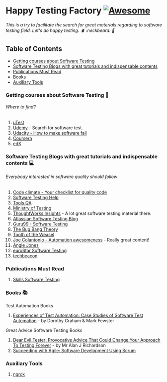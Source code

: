 # Happy Testing Factory [![Awesome](https://cdn.rawgit.com/sindresorhus/awesome/d7305f38d29fed78fa85652e3a63e154dd8e8829/media/badge.svg)](https://github.com/sindresorhus/awesome)

###### This is a try to facilitate the search for great materials regarding to software testing field. Let's do happy testing. :beetle: :neckbeard: :bug:

## Table of Contents

* [Getting courses about Software Testing](#getting-courses-about-software-testing)
* [Software Testing Blogs with great tutorials and indispensable contents](#software-testing-blogs-with-great-tutorials-and-indispensable-contents)
* [Publications Must Read](#publications-must-read)
* [Books](#books)
* [Auxiliary Tools](#auxiliary-tools)

### Getting courses about Software Testing :pencil:
###### Where to find?
1.  [uTest](https://www.utest.com/courses)
2.  [Udemy](https://www.udemy.com) - Search for software test.
3.  [Udacity - How to make software fail](https://br.udacity.com/course/software-testing--cs258/)
4.  [Coursera](https://www.coursera.org)
5.  [edX](https://www.edx.org)


### Software Testing Blogs with great tutorials and indispensable contents :computer:
###### Everybody interested in software quality should follow 
1. [Code climate - Your checklist for quality code](blog.codeclimate.com)
2. [Software Testing Help](http://www.softwaretestinghelp.com/)
3. [Tools QA](http://toolsqa.com/category/blogs/)
4. [Ministry of Testing](https://www.ministryoftesting.com/)
5. [ThoughtWorks Insights](https://www.thoughtworks.com/insights/software-testing) - A lot great software testing material there.
6. [Atlassian Software Testing Blog](https://www.atlassian.com/software-testing)
7. [Guru99 - Software Testing](https://www.guru99.com/software-testing.html)
8. [The Bug Bang Theory](http://www.bugbang.com.br)
9. [Tooth of the Weasel](http://angryweasel.com/blog/)
10. [Joe Colantonio - Automation awesomeness](https://www.joecolantonio.com/) - Really great content!
11. [Angie Jones](http://www.angiejones.tech/)
12. [euroStar Software Testing](https://huddle.eurostarsoftwaretesting.com/)
13. [techbeacon](https://learn.techbeacon.com/)

### Publications Must Read 
1. [Skills Software Testing](https://huddle.eurostarsoftwaretesting.com/skills-software-testing/)


### Books :books:
Test Automation Books 
1. [Experiences of Test Automation: Case Studies of Software Test Automation](https://www.amazon.com/gp/product/0321754069/) - by Dorothy Graham & Mark Fewster
      
Great Advice Software Testing Books
1. [Dear Evil Tester: Provocative Advice That Could Change Your Approach To Testing Forever](https://www.amazon.com/Dear-Evil-Tester-Provocative-Approach/dp/0956733271) - by Mr Alan J Richardson
2. [Succeeding with Agile: Software Development Using Scrum](https://www.amazon.com/gp/product/0321579364/ref=as_li_qf_sp_asin_il_tl?ie=UTF8&tag=joecol05-20&camp=1789&creative=9325&linkCode=as2&creativeASIN=0321579364&linkId=728328c4151aa219929704a2dd42d464)

### Auxiliary Tools
1. [ngrok](https://ngrok.com/)
